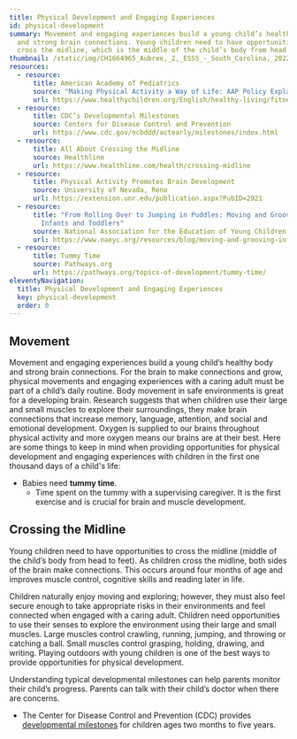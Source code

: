 ```yaml
---
title: Physical Development and Engaging Experiences
id: physical-development
summary: Movement and engaging experiences build a young child’s healthy body
  and strong brain connections. Young children need to have opportunities to
  cross the midline, which is the middle of the child’s body from head to feet.
thumbnail: /static/img/CH1664965_Aubree,_2,_ESSS_-_South_Carolina,_2022.jpg
resources:
  - resource:
      title: American Academy of Pediatrics
      source: "Making Physical Activity a Way of Life: AAP Policy Explained"
      url: https://www.healthychildren.org/English/healthy-living/fitness/Pages/Making-Fitness-a-Way-of-Life.aspx
  - resource:
      title: CDC’s Developmental Milestones
      source: Centers for Disease Control and Prevention
      url: https://www.cdc.gov/ncbddd/actearly/milestones/index.html
  - resource:
      title: All About Crossing the Midline
      source: Healthline
      url: https://www.healthline.com/health/crossing-midline
  - resource:
      title: Physical Activity Promotes Brain Development
      source: University of Nevada, Reno
      url: https://extension.unr.edu/publication.aspx?PubID=2921
  - resource:
      title: "From Rolling Over to Jumping in Puddles: Moving and Grooving with
        Infants and Toddlers"
      source: National Association for the Education of Young Children
      url: https://www.naeyc.org/resources/blog/moving-and-grooving-infants-and-toddlers
  - resource:
      title: Tummy Time
      source: Pathways.org
      url: https://pathways.org/topics-of-development/tummy-time/
eleventyNavigation:
  title: Physical Development and Engaging Experiences
  key: physical-development
  order: 0
---
```

## Movement

Movement and engaging experiences build a young child’s healthy body and strong brain connections. For the brain to make connections and grow, physical movements and engaging experiences with a caring adult must be part of a child’s daily routine. Body movement in safe environments is great for a developing brain. Research suggests that when children use their large and small muscles to explore their surroundings, they make brain connections that increase memory, language, attention, and social and emotional development. Oxygen is supplied to our brains throughout physical activity and more oxygen means our brains are at their best. Here are some things to keep in mind when providing opportunities for physical development and engaging experiences with children in the first one thousand days of a child's life:  
* Babies need **tummy time**. 
  * Time spent on the tummy with a supervising caregiver. It is the first exercise and is crucial for brain and muscle development.

## Crossing the Midline

Young children need to have opportunities to cross the midline (middle of the child’s body from head to feet). As children cross the midline, both sides of the brain make connections. This occurs around four months of age and improves muscle control, cognitive skills and reading later in life. 

Children naturally enjoy moving and exploring; however, they must also feel secure enough to take appropriate risks in their environments and feel connected when engaged with a caring adult. Children need opportunities to use their senses to explore the environment using their large and small muscles. Large muscles control crawling, running, jumping, and throwing or catching a ball. Small muscles control grasping, holding, drawing, and writing. Playing outdoors with young children is one of the best ways to provide opportunities for physical development.  

Understanding typical developmental milestones can help parents monitor their child’s progress. Parents can talk with their child’s doctor when there are concerns. 

* The Center for Disease Control and Prevention (CDC) provides [developmental milestones](https://www.cdc.gov/ncbddd/actearly/milestones/index.html) for children ages two months to five years.  
